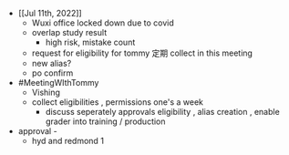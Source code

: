 - [[Jul 11th, 2022]]
	- Wuxi office locked down due to covid
	- overlap study result
		- high risk, mistake count
	- request for eligibility for tommy 定期  collect in this meeting
	- new alias?
	- po confirm
- #MeetingWIthTommy
	- Vishing
	- collect eligibilities , permissions one's a week
		- discuss seperately approvals eligibility , alias creation , enable grader into training / production
- approval -
	- hyd and redmond 1